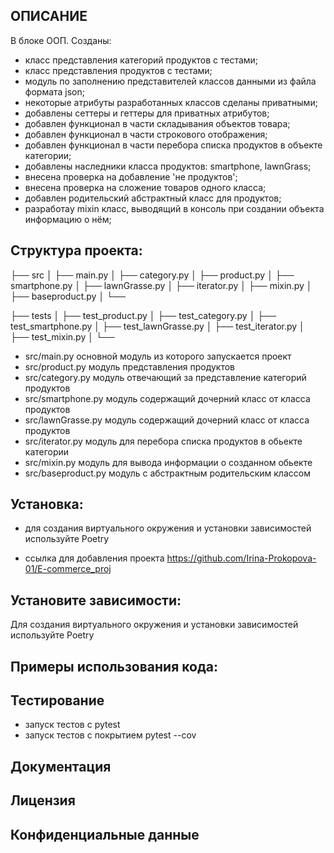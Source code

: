 ## ОПИСАНИЕ

В блоке ООП. Созданы:
- класс представления категорий продуктов с тестами;
- класс представления продуктов с тестами;
- модуль по заполнению представителей классов данными из файла формата json;
- некоторые атрибуты разработанных классов сделаны приватными;
- добавлены сеттеры и геттеры для приватных атрибутов;
- добавлен функционал в части складывания объектов товара;
- добавлен функционал в части строкового отображения;
- добавлен функционал в части перебора списка продуктов в объекте категории;
- добавлены наследники класса продуктов: smartphone, lawnGrass;
- внесена проверка на добавление 'не продуктов';
- внесена проверка на сложение товаров одного класса;
- добавлен родительский абстрактный класс для продуктов;
- разработаy mixin класс, выводящий в консоль при создании объекта информацию о нём;


## Структура проекта:
├── src
│ ├── main.py
│ ├── category.py
│ ├── product.py
│ ├── smartphone.py
│ ├── lawnGrasse.py
│ ├── iterator.py
│ ├── mixin.py
│ ├── baseproduct.py
│ └── 

├── tests
│ ├── test_product.py
│ ├── test_category.py
│ ├── test_smartphone.py
│ ├── test_lawnGrasse.py
│ ├── test_iterator.py
│ ├── test_mixin.py
│ └── 

* src/main.py основной модуль из которого запускается проект
* src/product.py  модуль представления продуктов
* src/category.py модуль отвечающий за представление категорий продуктов
* src/smartphone.py модуль содержащий дочерний класс от класса продуктов
* src/lawnGrasse.py модуль содержащий дочерний класс от класса продуктов
* src/iterator.py модуль для перебора списка продуктов в обьекте категории
* src/mixin.py модуль для вывода информации о созданном обьекте
* src/baseproduct.py модуль с абстрактным родительским классом


## Установка:

* для создания виртуального окружения и установки зависимостей используйте Poetry

* ссылка для добавления проекта https://github.com/Irina-Prokopova-01/E-commerce_proj

  
## Установите зависимости:

Для создания виртуального окружения и установки зависимостей используйте Poetry

## Примеры использования кода:


## Тестирование

* запуск тестов c pytest
* запуск тестов с покрытием pytest --cov


## Документация

## Лицензия

## Конфиденциальные данные




